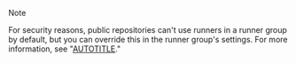 > [!NOTE]
> For security reasons, public repositories can't use runners in a runner group by default, but you can override this in the runner group's settings. For more information, see "[AUTOTITLE](/actions/hosting-your-own-runners/managing-self-hosted-runners/managing-access-to-self-hosted-runners-using-groups#changing-the-access-policy-of-a-self-hosted-runner-group)."
